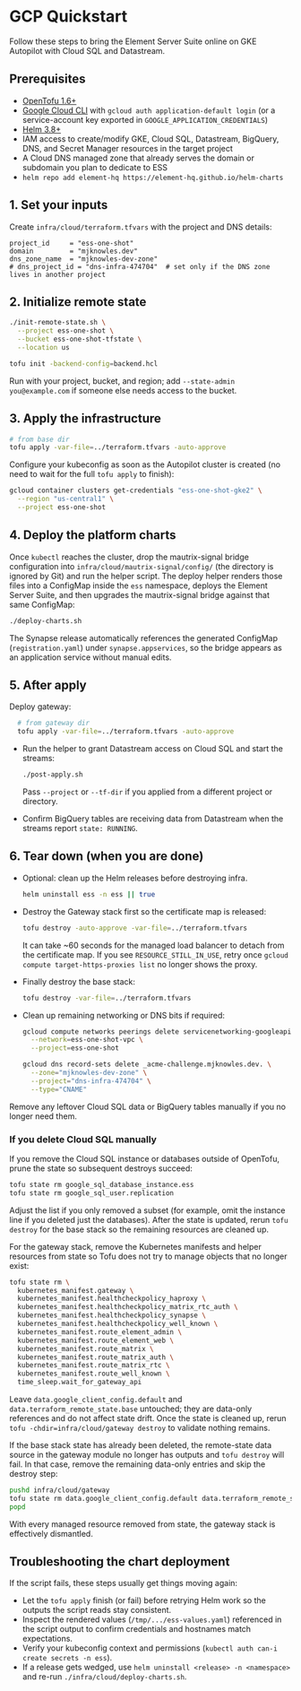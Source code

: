 # GCP Quickstart

Follow these steps to bring the Element Server Suite online on GKE Autopilot with Cloud SQL and Datastream.

## Prerequisites

- [OpenTofu 1.6+](https://opentofu.org/)
- [Google Cloud CLI](https://cloud.google.com/sdk/docs/install) with `gcloud auth application-default login` (or a service-account key exported in `GOOGLE_APPLICATION_CREDENTIALS`)
- [Helm 3.8+](https://helm.sh/)
- IAM access to create/modify GKE, Cloud SQL, Datastream, BigQuery, DNS, and Secret Manager resources in the target project
- A Cloud DNS managed zone that already serves the domain or subdomain you plan to dedicate to ESS
- `helm repo add element-hq https://element-hq.github.io/helm-charts`

## 1. Set your inputs

Create `infra/cloud/terraform.tfvars` with the project and DNS details:

```hcl
project_id     = "ess-one-shot"
domain         = "mjknowles.dev"
dns_zone_name  = "mjknowles-dev-zone"
# dns_project_id = "dns-infra-474704"  # set only if the DNS zone lives in another project
```

## 2. Initialize remote state

```bash
./init-remote-state.sh \
  --project ess-one-shot \
  --bucket ess-one-shot-tfstate \
  --location us

tofu init -backend-config=backend.hcl
```

Run with your project, bucket, and region; add `--state-admin you@example.com` if someone else needs access to the bucket.

## 3. Apply the infrastructure

```bash
# from base dir
tofu apply -var-file=../terraform.tfvars -auto-approve

```

Configure your kubeconfig as soon as the Autopilot cluster is created (no need to wait for the full `tofu apply` to finish):

```bash
gcloud container clusters get-credentials "ess-one-shot-gke2" \
  --region "us-central1" \
  --project ess-one-shot
```

## 4. Deploy the platform charts

Once `kubectl` reaches the cluster, drop the mautrix-signal bridge configuration into `infra/cloud/mautrix-signal/config/` (the directory is ignored by Git) and run the helper script. The deploy helper renders those files into a ConfigMap inside the `ess` namespace, deploys the Element Server Suite, and then upgrades the mautrix-signal bridge against that same ConfigMap:

```bash
./deploy-charts.sh
```

The Synapse release automatically references the generated ConfigMap (`registration.yaml`) under `synapse.appservices`, so the bridge appears as an application service without manual edits.

## 5. After apply

Deploy gateway:

```bash
  # from gateway dir
  tofu apply -var-file=../terraform.tfvars -auto-approve
```

- Run the helper to grant Datastream access on Cloud SQL and start the streams:

  ```bash
  ./post-apply.sh
  ```

  Pass `--project` or `--tf-dir` if you applied from a different project or directory.

- Confirm BigQuery tables are receiving data from Datastream when the streams report `state: RUNNING`.

## 6. Tear down (when you are done)

- Optional: clean up the Helm releases before destroying infra.

  ```bash
  helm uninstall ess -n ess || true
  ```

- Destroy the Gateway stack first so the certificate map is released:

  ```bash
  tofu destroy -auto-approve -var-file=../terraform.tfvars
  ```

  It can take ~60 seconds for the managed load balancer to detach from the certificate map. If you see `RESOURCE_STILL_IN_USE`, retry once `gcloud compute target-https-proxies list` no longer shows the proxy.

- Finally destroy the base stack:

  ```bash
  tofu destroy -var-file=../terraform.tfvars
  ```

- Clean up remaining networking or DNS bits if required:

  ```bash
  gcloud compute networks peerings delete servicenetworking-googleapis-com \
    --network=ess-one-shot-vpc \
    --project=ess-one-shot

  gcloud dns record-sets delete _acme-challenge.mjknowles.dev. \
    --zone="mjknowles-dev-zone" \
    --project="dns-infra-474704" \
    --type="CNAME"
  ```

Remove any leftover Cloud SQL data or BigQuery tables manually if you no longer need them.

### If you delete Cloud SQL manually

If you remove the Cloud SQL instance or databases outside of OpenTofu, prune the state so subsequent destroys succeed:

```bash
tofu state rm google_sql_database_instance.ess
tofu state rm google_sql_user.replication
```

Adjust the list if you only removed a subset (for example, omit the instance line if you deleted just the databases). After the state is updated, rerun `tofu destroy` for the base stack so the remaining resources are cleaned up.

For the gateway stack, remove the Kubernetes manifests and helper resources from state so Tofu does not try to manage objects that no longer exist:

```bash
tofu state rm \
  kubernetes_manifest.gateway \
  kubernetes_manifest.healthcheckpolicy_haproxy \
  kubernetes_manifest.healthcheckpolicy_matrix_rtc_auth \
  kubernetes_manifest.healthcheckpolicy_synapse \
  kubernetes_manifest.healthcheckpolicy_well_known \
  kubernetes_manifest.route_element_admin \
  kubernetes_manifest.route_element_web \
  kubernetes_manifest.route_matrix \
  kubernetes_manifest.route_matrix_auth \
  kubernetes_manifest.route_matrix_rtc \
  kubernetes_manifest.route_well_known \
  time_sleep.wait_for_gateway_api
```

Leave `data.google_client_config.default` and `data.terraform_remote_state.base` untouched; they are data-only references and do not affect state drift. Once the state is cleaned up, rerun `tofu -chdir=infra/cloud/gateway destroy` to validate nothing remains.

If the base stack state has already been deleted, the remote-state data source in the gateway module no longer has outputs and `tofu destroy` will fail. In that case, remove the remaining data-only entries and skip the destroy step:

```bash
pushd infra/cloud/gateway
tofu state rm data.google_client_config.default data.terraform_remote_state.base || true
popd
```

With every managed resource removed from state, the gateway stack is effectively dismantled.

## Troubleshooting the chart deployment

If the script fails, these steps usually get things moving again:

- Let the `tofu apply` finish (or fail) before retrying Helm work so the outputs the script reads stay consistent.
- Inspect the rendered values (`/tmp/.../ess-values.yaml`) referenced in the script output to confirm credentials and hostnames match expectations.
- Verify your kubeconfig context and permissions (`kubectl auth can-i create secrets -n ess`).
- If a release gets wedged, use `helm uninstall <release> -n <namespace>` and re-run `./infra/cloud/deploy-charts.sh`.

```

```
